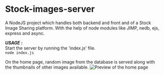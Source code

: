 # Stock-images-server
A NodeJS project which handles both backend and front and of a Stock Image Sharing platform. 
With the help of node modules like JIMP, nedb, ejs, express and async.

***USAGE :***  
Start the server by running the 'index.js' file.  
```node index.js```

On the home page, random image from the database is served along with the thumbnails of other images available.
![Preview of the home page](Preview.jpg)
